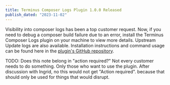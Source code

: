 ```yaml
---
title: Terminus Composer Logs Plugin 1.0.0 Released
publish_dated: "2023-11-02"
---
```



Visibility into composer logs has been a top customer request. Now, if you need to debug a composer build failure due to an error, install the Terminus Composer Logs plugin on your machine to view more details. Upstream Update logs are also available. Installation instructions and command usage can be found here in the [plugin's GitHub repository](https://github.com/pantheon-systems/terminus-composer-logs-plugin).



TODO: Does this note belong in "action required?" Not every customer needs to do something. Only those who want to use the plugin.
After discussion with Ingrid, no this would not get "Action required". because that should only be used for things that would disrupt.
